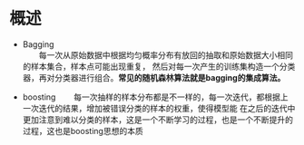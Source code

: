 # 概述  
- Bagging  
&emsp;&emsp;每一次从原始数据中根据均匀概率分布有放回的抽取和原始数据大小相同的样本集合，样本点可能出现重复，
然后对每一次产生的训练集构造一个分类器，再对分类器进行组合。**常见的随机森林算法就是bagging的集成算法。**  

- boosting 
&emsp;&emsp;每一次抽样的样本分布都是不一样的，每一次迭代，都根据上一次迭代的结果，增加被错误分类的样本的权重，使得模型能
在之后的迭代中更加注意到难以分类的样本，这是一个不断学习的过程，也是一个不断提升的过程，这也是boosting思想的本质
